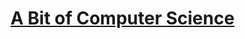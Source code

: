 # [A Bit of Computer Science](https://www.theodinproject.com/paths/full-stack-ruby-on-rails/courses/ruby#a-bit-of-computer-science)